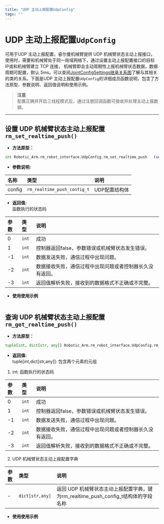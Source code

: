 ```yaml
---
title: "UDP 主动上报配置UdpConfig"
tags: ""
---
```


# UDP 主动上报配置`UdpConfig`

可用于UDP 主动上报配置，睿尔曼机械臂提供 UDP 机械臂状态主动上报接口，使用时，需要和机械臂处于同一局域网络下，通过设置主动上报配置接口的目标 IP或和机械臂建立 TCP 连接， 机械臂即会主动周期性上报机械臂状态数据，数据周期可配置，默认 5ms。可以查阅[JointConfigSettings继承关系图](../继承关系图/关节配置JointConfigSettings.md)了解与其相关的类的关系。下面是UDP 主动上报配置`UdpConfig`的详细成员函数说明，包含了方法原型、参数说明、返回值说明和使用示例。

> **注意**</br>配置正确并开启三线程模式后，通过注册回调函数可接收并处理主动上报数据。

---
## 设置 UDP 机械臂状态主动上报配置`rm_set_realtime_push()`

- **方法原型：**
```python
int Robotic_Arm.rm_robot_interface.UdpConfig.rm_set_realtime_push	(self, rm_realtime_push_config_t config)
```

- **参数说明:**

| 名称        | 类型    | 说明                                   |
| :-------- | :---- | :----------------------------------- |
| config      | `rm_realtime_push_config_t` | UDP配置结构体     |


- **返回值:** </br>
函数执行的状态码

|   参数    |  类型   |   说明    |
| :--- | :--- | :---|
|   0  |    `int`   |    成功    |
|   1  |    `int`   |   控制器返回false，参数错误或机械臂状态发生错误。    |
|  -1  |    `int`   |   数据发送失败，通信过程中出现问题。    |
|  -2  |    `int`   |   数据接收失败，通信过程中出现问题或者控制器长久没有返回。    |
|  -3  |    `int`   |   返回值解析失败，接收到的数据格式不正确或不完整。   |

- **使用使用示例**
  
```python

```

## 查询 UDP 机械臂状态主动上报配置`rm_get_realtime_push()`

- **方法原型：**
```python
tuple[int, dict[str, any]] Robotic_Arm.rm_robot_interface.UdpConfig.rm_get_realtime_push (self)
```

- **返回值:** </br>
tuple[int,dict[str,any]]: 包含两个元素的元组

1. int: 函数执行的状态码

|   参数    |  类型   |   说明    |
| :--- | :--- | :---|
|   0  |    `int`   |    成功    |
|   1  |    `int`   |   控制器返回false，参数错误或机械臂状态发生错误。    |
|  -1  |    `int`   |   数据发送失败，通信过程中出现问题。    |
|  -2  |    `int`   |   数据接收失败，通信过程中出现问题或者控制器长久没有返回。    |
|  -3  |    `int`   |   返回值解析失败，接收到的数据格式不正确或不完整。   |

2. UDP 机械臂状态主动上报配置字典

|   参数    |  类型   |   说明    |
| :--- | :--- | :---|
|   -  |    `dict[str,any] `   |    返回 UDP 机械臂状态主动上报配置字典，键为rm_realtime_push_config_t结构体的字段名称    |

- **使用使用示例**
  
```python

```
